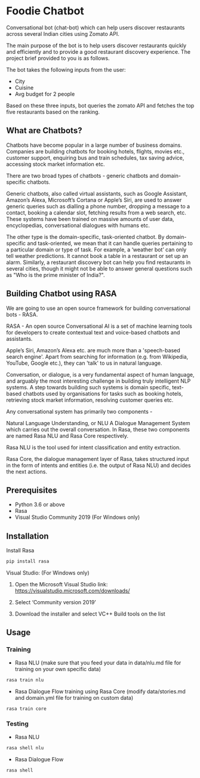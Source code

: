# Foodie Chatbot

Conversational bot (chat-bot) which can help users discover restaurants across several Indian cities using Zomato API.

The main purpose of the bot is to help users discover restaurants quickly and efficiently and to provide a good restaurant discovery experience. The project brief provided to you is as follows.

The bot takes the following inputs from the user:
- City
- Cuisine
- Avg budget for 2 people

Based on these three inputs, bot queries the zomato API and fetches the top five restaurants based on the ranking.

## What are Chatbots?

Chatbots have become popular in a large number of business domains. Companies are building chatbots for booking hotels, flights, movies etc., customer support, enquiring bus and train schedules, tax saving advice, accessing stock market information etc.

There are two broad types of chatbots - generic chatbots and domain-specific chatbots.

Generic chatbots, also called virtual assistants, such as Google Assistant, Amazon’s Alexa, Microsoft’s Cortana or Apple’s Siri, are used to answer generic queries such as dialling a phone number, dropping a message to a contact, booking a calendar slot, fetching results from a web search, etc. These systems have been trained on massive amounts of user data, encyclopedias, conversational dialogues with humans etc.

The other type is the domain-specific, task-oriented chatbot. By domain-specific and task-oriented, we mean that it can handle queries pertaining to a particular domain or type of task. For example, a ‘weather bot’ can only tell weather predictions. It cannot book a table in a restaurant or set up an alarm. Similarly, a restaurant discovery bot can help you find restaurants in several cities, though it might not be able to answer general questions such as "Who is the prime minister of India?".

## Building Chatbot using RASA

We are going to use an open source framework for building conversational bots - RASA.

RASA - An open source Conversational AI is a set of machine learning tools for developers to create contextual text and voice-based chatbots and assistants.

Apple’s Siri, Amazon’s Alexa etc. are much more than a 'speech-based search engine'. Apart from searching for information (e.g. from Wikipedia, YouTube, Google etc.), they can 'talk' to us in natural language.

Conversation, or dialogue, is a very fundamental aspect of human language, and arguably the most interesting challenge in building truly intelligent NLP systems. A step towards building such systems is domain specific, text-based chatbots used by organisations for tasks such as booking hotels, retrieving stock market information, resolving customer queries etc.

Any conversational system has primarily two components -

Natural Language Understanding, or NLU
A Dialogue Management System which carries out the overall conversation.
In Rasa, these two components are named Rasa NLU and Rasa Core respectively.

Rasa NLU is the tool used for intent classification and entity extraction.

Rasa Core, the dialogue management layer of Rasa, takes structured input in the form of intents and entities (i.e. the output of Rasa NLU) and decides the next actions.

## Prerequisites

- Python 3.6 or above
- Rasa
- Visual Studio Community 2019 (For Windows only)

## Installation

Install Rasa 

``` bash
pip install rasa
```

Visual Studio: (For Windows only)

1. Open the Microsoft Visual Studio link: https://visualstudio.microsoft.com/downloads/

2. Select ‘Community version 2019’

3. Download the installer and select VC++ Build tools on the list

## Usage

### Training 

- Rasa NLU (make sure that you feed your data in data/nlu.md file for training on your own specific data)

``` bash
rasa train nlu
```

- Rasa Dialogue Flow training using Rasa Core (modify data/stories.md and domain.yml file for training on custom data)

``` bash
rasa train core
```

### Testing 

- Rasa NLU

``` bash
rasa shell nlu
```

- Rasa Dialogue Flow

``` bash
rasa shell
```

